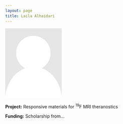 ```yaml
---
layout: page
title: Laila Alhaidari
---
```


<img src="img/placeholder.png" alt="Laila Alhaidari" class="gallery">

**Project:** Responsive materials for <sup>19</sup>F MRI theranostics

**Funding:** Scholarship from...

